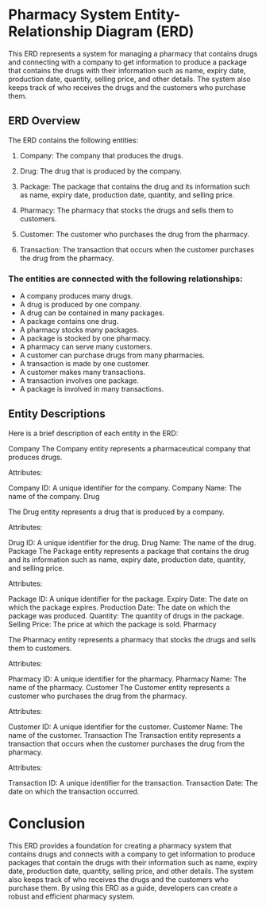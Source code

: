 # Pharmacy System Entity-Relationship Diagram (ERD)
This ERD represents a system for managing a pharmacy that contains drugs and connecting with a company to get information to produce a package that contains the drugs with their information such as name, expiry date, production date, quantity, selling price, and other details. The system also keeps track of who receives the drugs and the customers who purchase them.

## ERD Overview
The ERD contains the following entities:

1. Company: The company that produces the drugs.
2. Drug: The drug that is produced by the company.
3. Package: The package that contains the drug and its information such as name, expiry date, production date, quantity, and selling price.

4. Pharmacy: The pharmacy that stocks the drugs and sells them to customers.

5. Customer: The customer who purchases the drug from the pharmacy.

6. Transaction: The transaction that occurs when the customer purchases the drug from the pharmacy.

### The entities are connected with the following relationships:

* A company produces many drugs.
* A drug is produced by one company.
* A drug can be contained in many packages.
* A package contains one drug.
* A pharmacy stocks many packages.
* A package is stocked by one pharmacy.
* A pharmacy can serve many customers.
* A customer can purchase drugs from many pharmacies.
* A transaction is made by one customer.
* A customer makes many transactions.
* A transaction involves one package.
* A package is involved in many transactions.

## Entity Descriptions
Here is a brief description of each entity in the ERD:

Company
The Company entity represents a pharmaceutical company that produces drugs.

 Attributes:

Company ID: A unique identifier for the company.
Company Name: The name of the company.
Drug

 The Drug entity represents a drug that is produced by a company.

Attributes:

Drug ID: A unique identifier for the drug.
Drug Name: The name of the drug.
Package
The Package entity represents a package that contains the drug and its information such as name, expiry date, production date, quantity, and selling price.

Attributes:

Package ID: A unique identifier for the package.
Expiry Date: The date on which the package expires.
Production Date: The date on which the package was produced.
Quantity: The quantity of drugs in the package.
Selling Price: The price at which the package is sold.
Pharmacy

The Pharmacy entity represents a pharmacy that stocks the drugs and sells them to customers.

Attributes:

Pharmacy ID: A unique identifier for the pharmacy.
Pharmacy Name: The name of the pharmacy.
Customer
The Customer entity represents a customer who purchases the drug from the pharmacy.

Attributes:

Customer ID: A unique identifier for the customer.
Customer Name: The name of the customer.
Transaction
The Transaction entity represents a transaction that occurs when the customer purchases the drug from the pharmacy.

Attributes:

Transaction ID: A unique identifier for the transaction.
Transaction Date: The date on which the transaction occurred.

# Conclusion

This ERD provides a foundation for creating a pharmacy system that contains drugs and connects with a company to get information to produce packages that contain the drugs with their information such as name, expiry date, production date, quantity, selling price, and other details. The system also keeps track of who receives the drugs and the customers who purchase them. By using this ERD as a guide, developers can create a robust and efficient pharmacy system.